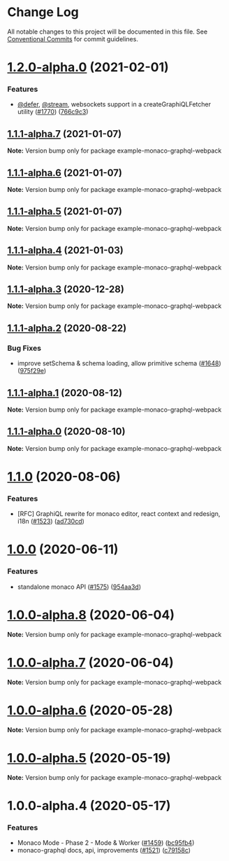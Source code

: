 # Change Log

All notable changes to this project will be documented in this file.
See [Conventional Commits](https://conventionalcommits.org) for commit guidelines.

# [1.2.0-alpha.0](https://github.com/graphql/graphiql/compare/example-monaco-graphql-webpack@1.1.1-alpha.7...example-monaco-graphql-webpack@1.2.0-alpha.0) (2021-02-01)

### Features

- [@defer](https://github.com/defer), [@stream](https://github.com/stream), websockets support in a createGraphiQLFetcher utility ([#1770](https://github.com/graphql/graphiql/issues/1770)) ([766c9c3](https://github.com/graphql/graphiql/commit/766c9c33e4c45524f5fa21cf873e5220600021e7))

## [1.1.1-alpha.7](https://github.com/graphql/graphiql/compare/example-monaco-graphql-webpack@1.1.1-alpha.6...example-monaco-graphql-webpack@1.1.1-alpha.7) (2021-01-07)

**Note:** Version bump only for package example-monaco-graphql-webpack

## [1.1.1-alpha.6](https://github.com/graphql/graphiql/compare/example-monaco-graphql-webpack@1.1.1-alpha.5...example-monaco-graphql-webpack@1.1.1-alpha.6) (2021-01-07)

**Note:** Version bump only for package example-monaco-graphql-webpack

## [1.1.1-alpha.5](https://github.com/graphql/graphiql/compare/example-monaco-graphql-webpack@1.1.1-alpha.4...example-monaco-graphql-webpack@1.1.1-alpha.5) (2021-01-07)

**Note:** Version bump only for package example-monaco-graphql-webpack

## [1.1.1-alpha.4](https://github.com/graphql/graphiql/compare/example-monaco-graphql-webpack@1.1.1-alpha.3...example-monaco-graphql-webpack@1.1.1-alpha.4) (2021-01-03)

**Note:** Version bump only for package example-monaco-graphql-webpack

## [1.1.1-alpha.3](https://github.com/graphql/graphiql/compare/example-monaco-graphql-webpack@1.1.1-alpha.2...example-monaco-graphql-webpack@1.1.1-alpha.3) (2020-12-28)

**Note:** Version bump only for package example-monaco-graphql-webpack

## [1.1.1-alpha.2](https://github.com/graphql/graphiql/compare/example-monaco-graphql-webpack@1.1.1-alpha.1...example-monaco-graphql-webpack@1.1.1-alpha.2) (2020-08-22)

### Bug Fixes

- improve setSchema & schema loading, allow primitive schema ([#1648](https://github.com/graphql/graphiql/issues/1648)) ([975f29e](https://github.com/graphql/graphiql/commit/975f29ed6e21c7354c42ed778dfd1b52287f70c6))

## [1.1.1-alpha.1](https://github.com/graphql/graphiql/compare/example-monaco-graphql-webpack@1.1.1-alpha.0...example-monaco-graphql-webpack@1.1.1-alpha.1) (2020-08-12)

**Note:** Version bump only for package example-monaco-graphql-webpack

## [1.1.1-alpha.0](https://github.com/graphql/graphiql/compare/example-monaco-graphql-webpack@1.1.0...example-monaco-graphql-webpack@1.1.1-alpha.0) (2020-08-10)

**Note:** Version bump only for package example-monaco-graphql-webpack

# [1.1.0](https://github.com/graphql/graphiql/compare/example-monaco-graphql-webpack@1.0.0...example-monaco-graphql-webpack@1.1.0) (2020-08-06)

### Features

- [RFC] GraphiQL rewrite for monaco editor, react context and redesign, i18n ([#1523](https://github.com/graphql/graphiql/issues/1523)) ([ad730cd](https://github.com/graphql/graphiql/commit/ad730cdc2e3cb7216d821a01725c60475989ee20))

# [1.0.0](https://github.com/graphql/graphiql/compare/example-monaco-graphql-webpack@1.0.0-alpha.8...example-monaco-graphql-webpack@1.0.0) (2020-06-11)

### Features

- standalone monaco API ([#1575](https://github.com/graphql/graphiql/issues/1575)) ([954aa3d](https://github.com/graphql/graphiql/commit/954aa3d7159fd26bba9650824e0f668e417ca64f))

# [1.0.0-alpha.8](https://github.com/graphql/graphiql/compare/example-monaco-graphql-webpack@1.0.0-alpha.7...example-monaco-graphql-webpack@1.0.0-alpha.8) (2020-06-04)

**Note:** Version bump only for package example-monaco-graphql-webpack

# [1.0.0-alpha.7](https://github.com/graphql/graphiql/compare/example-monaco-graphql-webpack@1.0.0-alpha.6...example-monaco-graphql-webpack@1.0.0-alpha.7) (2020-06-04)

**Note:** Version bump only for package example-monaco-graphql-webpack

# [1.0.0-alpha.6](https://github.com/graphql/graphiql/compare/example-monaco-graphql-webpack@1.0.0-alpha.5...example-monaco-graphql-webpack@1.0.0-alpha.6) (2020-05-28)

**Note:** Version bump only for package example-monaco-graphql-webpack

# [1.0.0-alpha.5](https://github.com/graphql/graphiql/compare/example-monaco-graphql-webpack@1.0.0-alpha.4...example-monaco-graphql-webpack@1.0.0-alpha.5) (2020-05-19)

**Note:** Version bump only for package example-monaco-graphql-webpack

# 1.0.0-alpha.4 (2020-05-17)

### Features

- Monaco Mode - Phase 2 - Mode & Worker ([#1459](https://github.com/graphql/graphiql/issues/1459)) ([bc95fb4](https://github.com/graphql/graphiql/commit/bc95fb46459a4437ff9471ff43c98e1c5c50f51e))
- monaco-graphql docs, api, improvements ([#1521](https://github.com/graphql/graphiql/issues/1521)) ([c79158c](https://github.com/graphql/graphiql/commit/c79158c72e976ab286e7ec3fded7f3e2d24e50d0))
